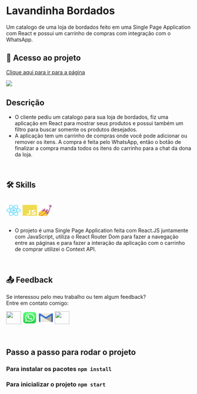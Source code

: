 # Lavandinha Bordados
Um catalogo de uma loja de bordados feito em uma Single Page Application com React e possui um carrinho de compras com integração com o WhatsApp.
 
## 🔗 Acesso ao projeto
<a href="https://lavandinha-bordados.vercel.app/">Clique aqui para ir para a página</a>

[<img src="src/assets/gifs/tela.gif">](https://lavandinha-bordados.vercel.app/)

## Descrição 
- O cliente pediu um catalogo para sua loja de bordados, fiz uma aplicação em React para mostrar seus produtos e possui também um filtro para buscar somente os produtos desejados.
- A aplicação tem um carrinho de compras onde você pode adicionar ou remover os itens. A compra é feita pelo WhatsApp, então o botão de finalizar a compra manda todos os itens do carrinho para a chat da dona da loja.
<br/>

## 🛠 Skills
<div style="display: inline_block"><br>
  <img align="center" alt="React" height="30" width="40" src="src/assets/icons/icon-react.png">
  <img align="center" alt="Js" height="30" width="40" src="https://raw.githubusercontent.com/devicons/devicon/master/icons/javascript/javascript-plain.svg">
 <img align="center" alt="Styled" height="30" width="35" src="src/assets/icons/icon-styled.png">
</div><br/>

- O projeto é uma Single Page Application feita com React.JS juntamente com JavaScript, utiliza o React Router Dom para fazer a navegação entre as páginas e para fazer a interação da aplicação com o carrinho de comprar utilizei o Context API.
<br/>

## 📤 Feedback
Se interessou pelo meu trabalho ou tem algum feedback? <br/> 
Entre em contato comigo:
<br/>
 
<p align="left"> 
 <a href="https://www.linkedin.com/in/jhony-freitas/" target="_blank" rel="noreferrer"><img src="https://raw.githubusercontent.com/danielcranney/readme-generator/main/public/icons/socials/linkedin.svg" width="40" height="35" /></a>
 <a href ="https://api.whatsapp.com/send?phone=5511948127577&text" target="_blank" rel="noreferrer"><img src="./src/assets/icons/icon-whatsapp.png" width="40" height="35" /></a>
 <a href ="mailto:jhony00._@hotmail.com" target="_blank" rel="noreferrer"><img src="src/assets/icons/icon-mail.png" width="40" height="35" /></a>
 <a href="https://discord.com/users/jhonyFreitas#1359" target="_blank" rel="noreferrer"><img src="https://raw.githubusercontent.com/danielcranney/readme-generator/main/public/icons/socials/discord.svg" width="40" height="35" /></a> 

 </p>
<br/>

## Passo a passo para rodar o projeto

### Para instalar os pacotes `npm install`

### Para inicializar o projeto `npm start`
